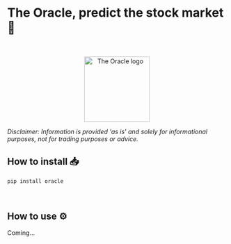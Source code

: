 # The Oracle, predict the stock market 💸

<br/>

<p align="center">
  <img height="150" src="https://user-images.githubusercontent.com/61618641/147692854-f7001d42-9dca-414c-9301-819389729c43.png" alt="The Oracle logo")
</p>


<br/>
  
_Disclaimer: Information is provided 'as is' and solely for informational purposes, not for trading purposes or advice._



## How to install 📥

```py
pip install oracle
```

<br/>
  
## How to use ⚙️

  
Coming...
